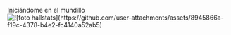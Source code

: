 Iniciándome en el mundillo
<picture>
 <source media="(prefers-color-scheme: dark)" srcset="!![foto hallstats](https://github.com/user-attachments/assets/1550672a-b47b-4c32-9622-ae0f06a123dc)">
 <source media="(prefers-color-scheme: light)" srcset="![foto hallstats](https://github.com/user-attachments/assets/0cd91199-a537-40e7-9ba8-fe9e4c57c286)">
 <img alt="![foto hallstats](https://github.com/user-attachments/assets/8945866a-f19c-4378-b4e2-fc4140a52ab5)" src="![foto hallstats](https://github.com/user-attachments/assets/27e38626-72b6-4643-b227-fec45af079e6)">
</picture>
